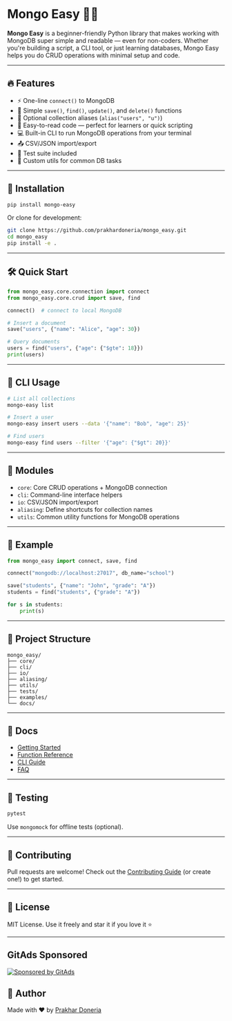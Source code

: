# Mongo Easy 🧠🍃

**Mongo Easy** is a beginner-friendly Python library that makes working with MongoDB super simple and readable — even for non-coders. Whether you're building a script, a CLI tool, or just learning databases, Mongo Easy helps you do CRUD operations with minimal setup and code.

---

## 🔥 Features

- ⚡ One-line `connect()` to MongoDB
- 📁 Simple `save()`, `find()`, `update()`, and `delete()` functions
- 🧰 Optional collection aliases (`alias("users", "u")`)
- 🧪 Easy-to-read code — perfect for learners or quick scripting
- 💻 Built-in CLI to run MongoDB operations from your terminal
- 📤 CSV/JSON import/export
- 🧪 Test suite included
- 🧩 Custom utils for common DB tasks

---

## 🚀 Installation

```bash
pip install mongo-easy
```

Or clone for development:

```bash
git clone https://github.com/prakhardoneria/mongo_easy.git
cd mongo_easy
pip install -e .
```

---

## 🛠️ Quick Start

```python
from mongo_easy.core.connection import connect
from mongo_easy.core.crud import save, find

connect()  # connect to local MongoDB

# Insert a document
save("users", {"name": "Alice", "age": 30})

# Query documents
users = find("users", {"age": {"$gte": 18}})
print(users)
```

---

## 🧪 CLI Usage

```bash
# List all collections
mongo-easy list

# Insert a user
mongo-easy insert users --data '{"name": "Bob", "age": 25}'

# Find users
mongo-easy find users --filter '{"age": {"$gt": 20}}'
```

---

## 🧩 Modules

- `core`: Core CRUD operations + MongoDB connection
- `cli`: Command-line interface helpers
- `io`: CSV/JSON import/export
- `aliasing`: Define shortcuts for collection names
- `utils`: Common utility functions for MongoDB operations

---

## 🧰 Example

```python
from mongo_easy import connect, save, find

connect("mongodb://localhost:27017", db_name="school")

save("students", {"name": "John", "grade": "A"})
students = find("students", {"grade": "A"})

for s in students:
    print(s)
```

---

## 📁 Project Structure

```
mongo_easy/
├── core/
├── cli/
├── io/
├── aliasing/
├── utils/
├── tests/
├── examples/
└── docs/
```

---

## 📄 Docs

- [Getting Started](docs/getting_started.md)
- [Function Reference](docs/functions_reference.md)
- [CLI Guide](docs/cli_guide.md)
- [FAQ](docs/faq.md)

---

## 🧪 Testing

```bash
pytest
```

Use `mongomock` for offline tests (optional).

---

## 🤝 Contributing

Pull requests are welcome! Check out the [Contributing Guide](CONTRIBUTING.md) (or create one!) to get started.

---

## 📝 License

MIT License. Use it freely and star it if you love it ⭐

---

<!-- GitAds-Verify: W1MSIPLLDOCC7V6651QXKW599EW9QOSB -->
## GitAds Sponsored
[![Sponsored by GitAds](https://gitads.dev/v1/ad-serve?source=prakhardoneria/mongo_easy@github)](https://gitads.dev/v1/ad-track?source=prakhardoneria/mongo_easy@github)


## 🙌 Author

Made with ❤️ by [Prakhar Doneria](https://github.com/prakhardoneria)